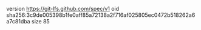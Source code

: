 version https://git-lfs.github.com/spec/v1
oid sha256:3c9de005398b1fe0aff85a72138a2f716af025805ec0472b518262a6a7c81dba
size 85
